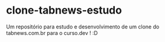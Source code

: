 # clone-tabnews-estudo

Um repositório para estudo e desenvolvimento de um clone do tabnews.com.br para o curso.dev ! :D

